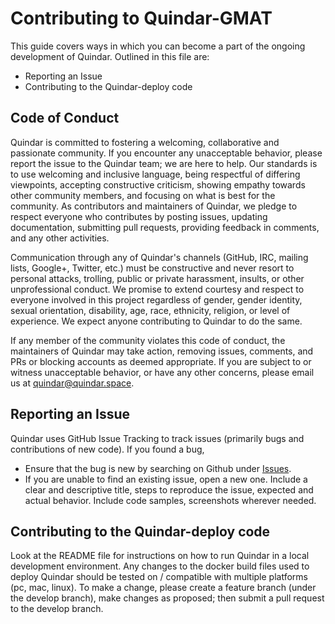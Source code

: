 # Contributing to Quindar-GMAT

This guide covers ways in which you can become a part of the ongoing development of Quindar. Outlined in this file are:

* Reporting an Issue
* Contributing to the Quindar-deploy code

## Code of Conduct

Quindar is committed to fostering a welcoming, collaborative and passionate community. If you encounter any unacceptable behavior, please report the issue to the Quindar team; we are here to help. Our standards is to use welcoming and inclusive language, being respectful of differing viewpoints, accepting constructive criticism, showing empathy towards other community members, and focusing on what is best for the community. As contributors and maintainers of Quindar, we pledge to respect everyone who contributes by posting issues, updating documentation, submitting pull requests, providing feedback in comments, and any other activities.

Communication through any of Quindar's channels (GitHub, IRC, mailing lists, Google+, Twitter, etc.) must be constructive and never resort to personal attacks, trolling, public or private harassment, insults, or other unprofessional conduct. We promise to extend courtesy and respect to everyone involved in this project regardless of gender, gender identity, sexual orientation, disability, age, race, ethnicity, religion, or level of experience. We expect anyone contributing to Quindar to do the same.

If any member of the community violates this code of conduct, the maintainers of Quindar may take action, removing issues, comments, and PRs or blocking accounts as deemed appropriate. If you are subject to or witness unacceptable behavior, or have any other concerns, please email us at quindar@quindar.space.

## Reporting an Issue
Quindar uses GitHub Issue Tracking to track issues (primarily bugs and contributions of new code). 
If you found a bug,
* Ensure that the bug is new by searching on Github under [Issues](https://github.com/quindar/quindar-deploy/issues).
* If you are unable to find an existing issue, open a new one. Include a clear and descriptive title, steps to reproduce the issue, expected and actual behavior. Include code samples, screenshots wherever needed.

## Contributing to the Quindar-deploy code

Look at the README file for instructions on how to run Quindar in a local development environment. Any changes to the docker build files used to deploy Quindar should be tested on / compatible with multiple platforms (pc, mac, linux). To make a change, please create a feature branch (under the develop branch), make changes as proposed; then submit a pull request to the develop branch. 

